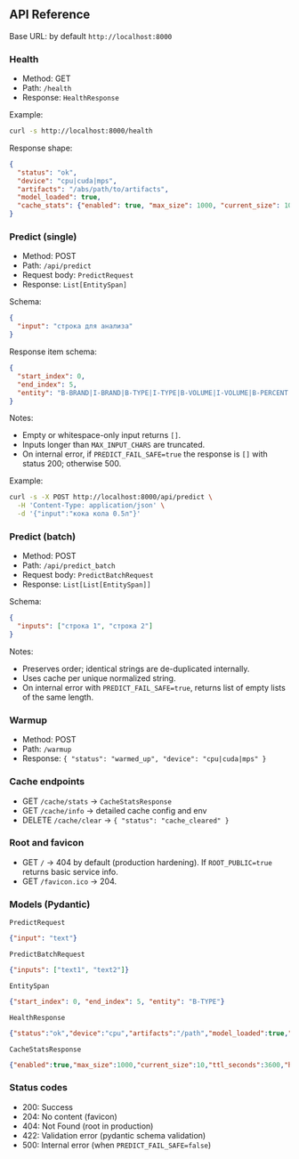 ## API Reference

Base URL: by default `http://localhost:8000`

### Health
- Method: GET
- Path: `/health`
- Response: `HealthResponse`

Example:
```bash
curl -s http://localhost:8000/health
```

Response shape:
```json
{
  "status": "ok",
  "device": "cpu|cuda|mps",
  "artifacts": "/abs/path/to/artifacts",
  "model_loaded": true,
  "cache_stats": {"enabled": true, "max_size": 1000, "current_size": 10, "ttl_seconds": 3600, "hit_count": 5, "miss_count": 2, "hit_rate_percent": 71.43, "total_requests": 7, "memory_usage_mb": 0.03}
}
```

### Predict (single)
- Method: POST
- Path: `/api/predict`
- Request body: `PredictRequest`
- Response: `List[EntitySpan]`

Schema:
```json
{
  "input": "строка для анализа"
}
```

Response item schema:
```json
{
  "start_index": 0,
  "end_index": 5,
  "entity": "B-BRAND|I-BRAND|B-TYPE|I-TYPE|B-VOLUME|I-VOLUME|B-PERCENT|I-PERCENT"
}
```

Notes:
- Empty or whitespace-only input returns `[]`.
- Inputs longer than `MAX_INPUT_CHARS` are truncated.
- On internal error, if `PREDICT_FAIL_SAFE=true` the response is `[]` with status 200; otherwise 500.

Example:
```bash
curl -s -X POST http://localhost:8000/api/predict \
  -H 'Content-Type: application/json' \
  -d '{"input":"кока кола 0.5л"}'
```

### Predict (batch)
- Method: POST
- Path: `/api/predict_batch`
- Request body: `PredictBatchRequest`
- Response: `List[List[EntitySpan]]`

Schema:
```json
{
  "inputs": ["строка 1", "строка 2"]
}
```

Notes:
- Preserves order; identical strings are de-duplicated internally.
- Uses cache per unique normalized string.
- On internal error with `PREDICT_FAIL_SAFE=true`, returns list of empty lists of the same length.

### Warmup
- Method: POST
- Path: `/warmup`
- Response: `{ "status": "warmed_up", "device": "cpu|cuda|mps" }`

### Cache endpoints
- GET `/cache/stats` → `CacheStatsResponse`
- GET `/cache/info` → detailed cache config and env
- DELETE `/cache/clear` → `{ "status": "cache_cleared" }`

### Root and favicon
- GET `/` → 404 by default (production hardening). If `ROOT_PUBLIC=true` returns basic service info.
- GET `/favicon.ico` → 204.

### Models (Pydantic)

`PredictRequest`
```json
{"input": "text"}
```

`PredictBatchRequest`
```json
{"inputs": ["text1", "text2"]}
```

`EntitySpan`
```json
{"start_index": 0, "end_index": 5, "entity": "B-TYPE"}
```

`HealthResponse`
```json
{"status":"ok","device":"cpu","artifacts":"/path","model_loaded":true,"cache_stats":{}}
```

`CacheStatsResponse`
```json
{"enabled":true,"max_size":1000,"current_size":10,"ttl_seconds":3600,"hit_count":5,"miss_count":2,"hit_rate_percent":71.43,"total_requests":7,"memory_usage_mb":0.02}
```

### Status codes
- 200: Success
- 204: No content (favicon)
- 404: Not Found (root in production)
- 422: Validation error (pydantic schema validation)
- 500: Internal error (when `PREDICT_FAIL_SAFE=false`)


